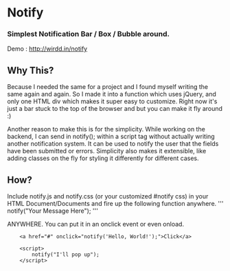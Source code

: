 # Notify
### Simplest Notification Bar / Box / Bubble around.

Demo : http://wirdd.in/notify

## Why This?
Because I needed the same for a project and I found myself writing the same again and again. So I made it into a function which uses jQuery, and only one HTML div which makes it super easy to customize. Right now it's just a bar stuck to the top of the browser and but you can make it fly around :)

Another reason to make this is for the simplicity. While working on the backend, I can send in notify(); within a script tag without actually writing another notification system. It can be used to notify the user that the fields have been submitted or errors. Simplicity also makes it extensible, like adding classes on the fly for styling it differently for different cases.

## How?
Include notify.js and notify.css (or your customized #notify css) in your HTML Document/Documents and fire up the following function anywhere.
'''
notify("Your Message Here");
'''

ANYWHERE. You can put it in an onclick event or even onload.
```
    <a href="#" onclick="notify('Hello, World!');">Click</a>
```

```
    <script>
        notify("I'll pop up");
    </script>
```